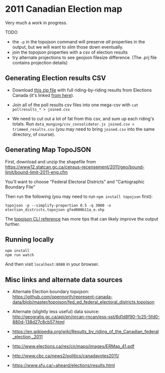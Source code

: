 # 2011 Canadian Election map

Very much a work in progress.

TODO
* the `-p` in the topojson command will preserve *all* properties in the
output, but we will want to slim those down eventually.
* join the topojson properties with a csv of election results
* try alternate projections to see geojson filesize difference. (The .prj file
contains projection details)


## Generating Election results CSV

* Download [this zip
file](http://www.elections.ca/scripts/OVR2011/34/data_donnees/pollresults_resultatsbureau_canada.zip)
with full riding-by-riding results from Elections Canada (it's linked [from
here](http://www.elections.ca/scripts/resval/ovr_41ge.asp?prov=&lang=e)).

* Join all of the poll results csv files into one mega-csv with `cat pollresults_* > joined.csv`

* We need to cut out a lot of fat from this csv, and sum up each riding's totals.
  Run `data_munging/csv_consolidator.js joined.csv > trimmed_results.csv` (you may need
  to bring `joined.csv` into the same directory, of course).


## Generating Map TopoJSON

First, download and unzip the shapefile from
https://www12.statcan.gc.ca/census-recensement/2011/geo/bound-limit/bound-limit-2011-eng.cfm

You'll want to choose "Federal Electoral Districts" and "Cartographic Boundary File"

Then run the following (you may need to run `npm install topojson` first):

```
topojson -p --simplify-proportion 0.5 -q 3000 -o election_districts.topojson gfed000b11a_e.shp
```

The [topojson CLI reference](https://github.com/mbostock/topojson/wiki/Command-Line-Reference)
has more tips that can likely improve the output further.


## Running locally

```
npm install
npm run watch
```

And then visit `localhost:8080` in your browser.


## Misc links and alternate data sources

* Alternate Election boundary topojson:
https://github.com/opennorth/represent-canada-data/blob/master/topojson/fed_ed_federal_electoral_districts.topojson

* Alternate (slightly less useful) data source:
http://geogratis.gc.ca/api/en/nrcan-rncan/ess-sst/6d1d8f90-1c25-5fd0-880d-138d27c8cb57.html

* https://en.wikipedia.org/wiki/Results_by_riding_of_the_Canadian_federal_election,_2011
* http://www.elections.ca/res/cir/maps/images/ERMap_41.pdf
* http://www.cbc.ca/news2/politics/canadavotes2011/
* https://www.sfu.ca/~aheard/elections/results.html
